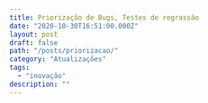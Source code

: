 ```yaml
---
title: Priorização de Bugs, Testes de regrassão 
date: "2020-10-30T16:51:00.000Z"
layout: post
draft: false
path: "/posts/priorizacao/"
category: "Atualizações"
tags:
  - "inovação"
description: ""
---
```


